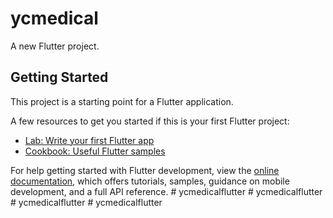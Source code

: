 # ycmedical

A new Flutter project.

## Getting Started

This project is a starting point for a Flutter application.

A few resources to get you started if this is your first Flutter project:

- [Lab: Write your first Flutter app](https://docs.flutter.dev/get-started/codelab)
- [Cookbook: Useful Flutter samples](https://docs.flutter.dev/cookbook)

For help getting started with Flutter development, view the
[online documentation](https://docs.flutter.dev/), which offers tutorials,
samples, guidance on mobile development, and a full API reference.
#   y c m e d i c a l f l u t t e r  
 #   y c m e d i c a l f l u t t e r  
 #   y c m e d i c a l f l u t t e r  
 #   y c m e d i c a l f l u t t e r  
 